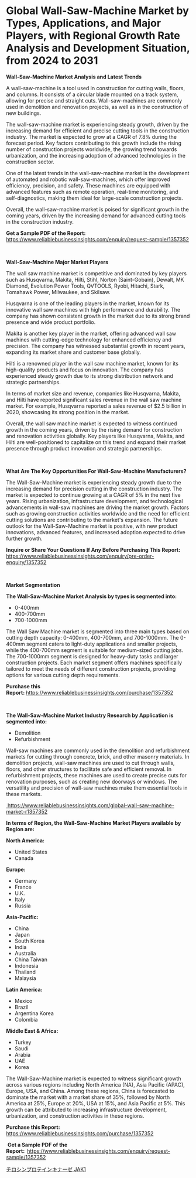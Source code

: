 <p><h1>Global Wall-Saw-Machine Market by Types, Applications, and Major Players, with Regional Growth Rate Analysis and Development Situation, from 2024 to 2031</h1></p><p><strong>Wall-Saw-Machine Market Analysis and Latest Trends</strong></p>
<p><p>A wall-saw-machine is a tool used in construction for cutting walls, floors, and columns. It consists of a circular blade mounted on a track system, allowing for precise and straight cuts. Wall-saw-machines are commonly used in demolition and renovation projects, as well as in the construction of new buildings.</p><p>The wall-saw-machine market is experiencing steady growth, driven by the increasing demand for efficient and precise cutting tools in the construction industry. The market is expected to grow at a CAGR of 7.8% during the forecast period. Key factors contributing to this growth include the rising number of construction projects worldwide, the growing trend towards urbanization, and the increasing adoption of advanced technologies in the construction sector.</p><p>One of the latest trends in the wall-saw-machine market is the development of automated and robotic wall-saw-machines, which offer improved efficiency, precision, and safety. These machines are equipped with advanced features such as remote operation, real-time monitoring, and self-diagnostics, making them ideal for large-scale construction projects.</p><p>Overall, the wall-saw-machine market is poised for significant growth in the coming years, driven by the increasing demand for advanced cutting tools in the construction industry.</p></p>
<p><strong>Get a Sample PDF of the Report:&nbsp;</strong> <a href="https://www.reliablebusinessinsights.com/enquiry/request-sample/1357352">https://www.reliablebusinessinsights.com/enquiry/request-sample/1357352</a></p>
<p>&nbsp;</p>
<p><strong>Wall-Saw-Machine Major Market Players</strong></p>
<p><p>The wall saw machine market is competitive and dominated by key players such as Husqvarna, Makita, Hilti, Stihl, Norton (Saint-Gobain), Dewalt, MK Diamond, Evolution Power Tools, QVTOOLS, Ryobi, Hitachi, Stark, Tomahawk Power, Milwaukee, and Skilsaw. </p><p>Husqvarna is one of the leading players in the market, known for its innovative wall saw machines with high performance and durability. The company has shown consistent growth in the market due to its strong brand presence and wide product portfolio. </p><p>Makita is another key player in the market, offering advanced wall saw machines with cutting-edge technology for enhanced efficiency and precision. The company has witnessed substantial growth in recent years, expanding its market share and customer base globally. </p><p>Hilti is a renowned player in the wall saw machine market, known for its high-quality products and focus on innovation. The company has experienced steady growth due to its strong distribution network and strategic partnerships.</p><p>In terms of market size and revenue, companies like Husqvarna, Makita, and Hilti have reported significant sales revenue in the wall saw machine market. For example, Husqvarna reported a sales revenue of $2.5 billion in 2020, showcasing its strong position in the market.</p><p>Overall, the wall saw machine market is expected to witness continued growth in the coming years, driven by the rising demand for construction and renovation activities globally. Key players like Husqvarna, Makita, and Hilti are well-positioned to capitalize on this trend and expand their market presence through product innovation and strategic partnerships.</p></p>
<p>&nbsp;</p>
<p><strong>What Are The Key Opportunities For Wall-Saw-Machine Manufacturers?</strong></p>
<p><p>The Wall-Saw-Machine market is experiencing steady growth due to the increasing demand for precision cutting in the construction industry. The market is expected to continue growing at a CAGR of 5% in the next five years. Rising urbanization, infrastructure development, and technological advancements in wall-saw machines are driving the market growth. Factors such as growing construction activities worldwide and the need for efficient cutting solutions are contributing to the market's expansion. The future outlook for the Wall-Saw-Machine market is positive, with new product innovations, advanced features, and increased adoption expected to drive further growth.</p></p>
<p><strong>Inquire or Share Your Questions If Any Before Purchasing This Report:</strong> <a href="https://www.reliablebusinessinsights.com/enquiry/pre-order-enquiry/1357352">https://www.reliablebusinessinsights.com/enquiry/pre-order-enquiry/1357352</a></p>
<p>&nbsp;</p>
<p><strong>Market Segmentation</strong></p>
<p><strong>The Wall-Saw-Machine Market Analysis by types is segmented into:</strong></p>
<p><ul><li>0-400mm</li><li>400-700mm</li><li>700-1000mm</li></ul></p>
<p><p>The Wall Saw Machine market is segmented into three main types based on cutting depth capacity: 0-400mm, 400-700mm, and 700-1000mm. The 0-400mm segment caters to light-duty applications and smaller projects, while the 400-700mm segment is suitable for medium-sized cutting jobs. The 700-1000mm segment is designed for heavy-duty tasks and larger construction projects. Each market segment offers machines specifically tailored to meet the needs of different construction projects, providing options for various cutting depth requirements.</p></p>
<p><strong>Purchase this Report:&nbsp;</strong><a href="https://www.reliablebusinessinsights.com/purchase/1357352">https://www.reliablebusinessinsights.com/purchase/1357352</a></p>
<p>&nbsp;</p>
<p><strong>The Wall-Saw-Machine Market Industry Research by Application is segmented into:</strong></p>
<p><ul><li>Demolition</li><li>Refurbishment</li></ul></p>
<p><p>Wall-saw machines are commonly used in the demolition and refurbishment markets for cutting through concrete, brick, and other masonry materials. In demolition projects, wall-saw machines are used to cut through walls, floors, and other structures to facilitate safe and efficient removal. In refurbishment projects, these machines are used to create precise cuts for renovation purposes, such as creating new doorways or windows. The versatility and precision of wall-saw machines make them essential tools in these markets.</p></p>
<p><a href="https://www.reliablebusinessinsights.com/global-wall-saw-machine-market-r1357352">&nbsp;https://www.reliablebusinessinsights.com/global-wall-saw-machine-market-r1357352</a></p>
<p><strong>In terms of Region, the Wall-Saw-Machine Market Players available by Region are:</strong></p>
<p>
    <p> <strong> North America: </strong>
        <ul>
            <li>United States</li>
            <li>Canada</li>
        </ul>
        </p> 
    <p> <strong> Europe: </strong>
        <ul>
            <li>Germany</li>
            <li>France</li>
            <li>U.K.</li>
            <li>Italy</li>
            <li>Russia</li>
        </ul>
        </p> 
    <p> <strong> Asia-Pacific: </strong>
        <ul>
            <li>China</li>
            <li>Japan</li>
            <li>South Korea</li>
            <li>India</li>
            <li>Australia</li>
            <li>China Taiwan</li>
            <li>Indonesia</li>
            <li>Thailand</li>
            <li>Malaysia</li>
        </ul>
        </p> 
    <p> <strong> Latin America: </strong>
        <ul>
            <li>Mexico</li>
            <li>Brazil</li>
            <li>Argentina Korea</li>
            <li>Colombia</li>
        </ul>
        </p> 
    <p> <strong> Middle East & Africa: </strong>
        <ul>
            <li>Turkey</li>
            <li>Saudi</li>
            <li>Arabia</li>
            <li>UAE</li>
            <li>Korea</li>
        </ul>
    </p>
    </p>
<p><p>The Wall-Saw-Machine market is expected to witness significant growth across various regions including North America (NA), Asia Pacific (APAC), Europe, USA, and China. Among these regions, China is forecasted to dominate the market with a market share of 35%, followed by North America at 25%, Europe at 20%, USA at 15%, and Asia Pacific at 5%. This growth can be attributed to increasing infrastructure development, urbanization, and construction activities in these regions.</p></p>
<p><strong>Purchase this Report: </strong><a href="https://www.reliablebusinessinsights.com/purchase/1357352">https://www.reliablebusinessinsights.com/purchase/1357352</a></p>
<p>&nbsp;<strong>Get a Sample PDF of the Report:&nbsp;&nbsp;</strong><a href="https://www.reliablebusinessinsights.com/enquiry/request-sample/1357352">https://www.reliablebusinessinsights.com/enquiry/request-sample/1357352</a></p>
<p><strong></strong></p>
<p><p><a href="https://github.com/MacyOrn/Market-Research-Report-List-1/blob/main/953489289087.md">チロシンプロテインキナーゼ JAK1</a></p></p>